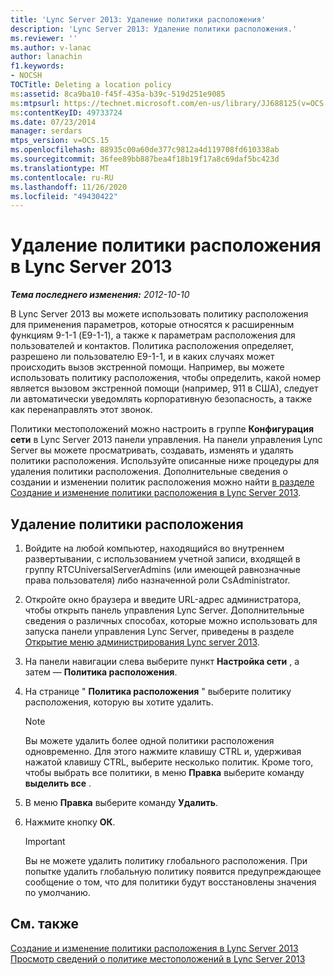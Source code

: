 ```yaml
---
title: 'Lync Server 2013: Удаление политики расположения'
description: 'Lync Server 2013: Удаление политики расположения.'
ms.reviewer: ''
ms.author: v-lanac
author: lanachin
f1.keywords:
- NOCSH
TOCTitle: Deleting a location policy
ms:assetid: 8ca9ba10-f45f-435a-b39c-519d251e9085
ms:mtpsurl: https://technet.microsoft.com/en-us/library/JJ688125(v=OCS.15)
ms:contentKeyID: 49733724
ms.date: 07/23/2014
manager: serdars
mtps_version: v=OCS.15
ms.openlocfilehash: 88935c00a60de377c9812a4d119708fd610338ab
ms.sourcegitcommit: 36fee89bb887bea4f18b19f17a8c69daf5bc423d
ms.translationtype: MT
ms.contentlocale: ru-RU
ms.lasthandoff: 11/26/2020
ms.locfileid: "49430422"
---
```

# <a name="deleting-a-location-policy-in-lync-server-2013"></a>Удаление политики расположения в Lync Server 2013

<div data-xmlns="http://www.w3.org/1999/xhtml">

<div class="topic" data-xmlns="http://www.w3.org/1999/xhtml" data-msxsl="urn:schemas-microsoft-com:xslt" data-cs="https://msdn.microsoft.com/">

<div data-asp="https://msdn2.microsoft.com/asp">



</div>

<div id="mainSection">

<div id="mainBody">

<span> </span>

_**Тема последнего изменения:** 2012-10-10_

В Lync Server 2013 вы можете использовать политику расположения для применения параметров, которые относятся к расширенным функциям 9-1-1 (E9-1-1), а также к параметрам расположения для пользователей и контактов. Политика расположения определяет, разрешено ли пользователю E9-1-1, и в каких случаях может происходить вызов экстренной помощи. Например, вы можете использовать политику расположения, чтобы определить, какой номер является вызовом экстренной помощи (например, 911 в США), следует ли автоматически уведомлять корпоративную безопасность, а также как перенаправлять этот звонок.

Политики местоположений можно настроить в группе **Конфигурация сети** в Lync Server 2013 панели управления. На панели управления Lync Server вы можете просматривать, создавать, изменять и удалять политики расположения. Используйте описанные ниже процедуры для удаления политики расположения. Дополнительные сведения о создании и изменении политик расположения можно найти [в разделе Создание и изменение политики расположения в Lync Server 2013](lync-server-2013-creating-or-modifying-a-location-policy.md).

<div>

## <a name="to-delete-a-location-policy"></a>Удаление политики расположения

1.  Войдите на любой компьютер, находящийся во внутреннем развертывании, с использованием учетной записи, входящей в группу RTCUniversalServerAdmins (или имеющей равнозначные права пользователя) либо назначенной роли CsAdministrator.

2.  Откройте окно браузера и введите URL-адрес администратора, чтобы открыть панель управления Lync Server. Дополнительные сведения о различных способах, которые можно использовать для запуска панели управления Lync Server, приведены в разделе [Открытие меню администрирования Lync server 2013](lync-server-2013-open-lync-server-administrative-tools.md).

3.  На панели навигации слева выберите пункт **Настройка сети** , а затем — **Политика расположения**.

4.  На странице " **Политика расположения** " выберите политику расположения, которую вы хотите удалить.
    
    <div>
    

    > [!NOTE]  
    > Вы можете удалить более одной политики расположения одновременно. Для этого нажмите клавишу CTRL и, удерживая нажатой клавишу CTRL, выберите несколько политик. Кроме того, чтобы выбрать все политики, в меню <STRONG>Правка</STRONG> выберите команду <STRONG>выделить все</STRONG> .

    
    </div>

5.  В меню **Правка** выберите команду **Удалить**.

6.  Нажмите кнопку **ОК**.
    
    <div>
    

    > [!IMPORTANT]  
    > Вы не можете удалить политику глобального расположения. При попытке удалить глобальную политику появится предупреждающее сообщение о том, что для политики будут восстановлены значения по умолчанию.

    
    </div>

</div>

<div>

## <a name="see-also"></a>См. также


[Создание и изменение политики расположения в Lync Server 2013](lync-server-2013-creating-or-modifying-a-location-policy.md)  
[Просмотр сведений о политике местоположений в Lync Server 2013](lync-server-2013-viewing-location-policy-information.md)  
  

</div>

</div>

<span> </span>

</div>

</div>

</div>

